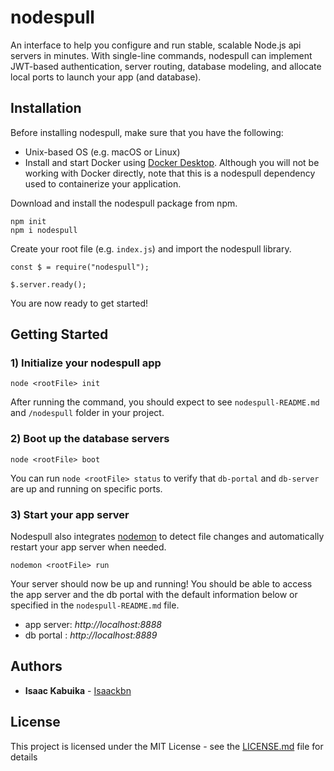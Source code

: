 # nodespull

An interface to help you configure and run stable, scalable Node.js api servers in minutes.
With single-line commands, nodespull can implement JWT-based authentication, server routing, database modeling, and allocate local ports to launch your app (and database).

## Installation

Before installing nodespull, make sure that you have the following:
* Unix-based OS (e.g. macOS or Linux)
* Install and start Docker using [Docker Desktop](https://hub.docker.com/editions/community/docker-ce-desktop-mac). Although you will not be working with Docker directly, note that this is a nodespull dependency used to containerize your application. 

Download and install the nodespull package from npm.
```
npm init
npm i nodespull
```

Create your root file (e.g. `index.js`) and import the nodespull library.
```
const $ = require("nodespull");

$.server.ready();
```

You are now ready to get started! 

## Getting Started

### 1) Initialize your nodespull app
```
node <rootFile> init
```
After running the command, you should expect to see `nodespull-README.md` and `/nodespull` folder in your project.

### 2) Boot up the database servers
```
node <rootFile> boot
```
You can run `node <rootFile> status` to verify that `db-portal` and `db-server` are up and running on specific ports. 

### 3) Start your app server
Nodespull also integrates [nodemon](https://www.npmjs.com/package/nodemon) to detect file changes and automatically restart your app server when needed.
```
nodemon <rootFile> run
```
Your server should now be up and running! You should be able to access the app server and the db portal with the default information below or specified in the `nodespull-README.md` file. 
* app server: *http://localhost:8888*
* db portal : *http://localhost:8889*

<!-- ## Contributing
Please read [CONTRIBUTING.md](https://gist.github.com/PurpleBooth/b24679402957c63ec426) for details on our code of conduct, and the process for submitting pull requests to us. -->

## Authors
* **Isaac Kabuika** - [Isaackbn](https://github.com/kab-zac/)

## License

This project is licensed under the MIT License - see the [LICENSE.md](https://github.com/kab-zac/nodespull/blob/master/LICENSE) file for details
